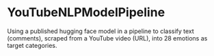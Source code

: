 # YouTubeNLPModelPipeline

Using a published hugging face model in a pipeline to classify text (comments), scraped from a YouTube video (URL), into 28 emotions as target categories.
